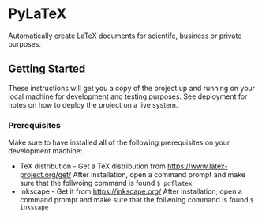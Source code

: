 
# PyLaTeX

Automatically create LaTeX documents for scientifc, business or private purposes.  

## Getting Started

These instructions will get you a copy of the project up and running on your local machine for development and testing purposes. See deployment for notes on how to deploy the project on a live system.

### Prerequisites
Make sure to have installed all of the following prerequisites on your development machine:
* TeX distribution - Get a TeX distribution from https://www.latex-project.org/get/
	After installation, open a command prompt and make sure that the follwoing command is found
	```$ pdflatex```
* Inkscape - Get it from https://inkscape.org/
	After installation, open a command prompt and make sure that the follwoing command is found
	```$ inkscape```

